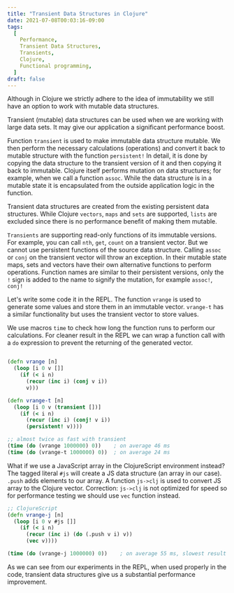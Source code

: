 ```yaml
---
title: "Transient Data Structures in Clojure"
date: 2021-07-08T00:03:16-09:00
tags:
  [
    Performance,
    Transient Data Structures,
    Transients,
    Clojure,
    Functional programming,
  ]
draft: false
---
```


Although in Clojure we strictly adhere to the idea of immutability we still have an option to work with mutable data structures.

Transient (mutable) data structures can be used when we are working with large data sets. It may give our application a significant performance boost.

Function `transient` is used to make immutable data structure mutable. We then perform the necessary calculations (operations) and convert it back to mutable structure with the function `persistent!` In detail, it is done by copying the data structure to the transient version of it and then copying it back to immutable. Clojure itself performs mutation on data structures; for example, when we call a function `assoc`. While the data structure is in a mutable state it is encapsulated from the outside application logic in the function.

Transient data structures are created from the existing persistent data structures. While Clojure `vectors`, `maps` and `sets` are supported, `lists` are excluded since there is no performance benefit of making them mutable.

`Transients` are supporting read-only functions of its immutable versions. For example, you can call `nth`, `get`, `count` on a transient vector. But we cannot use persistent functions of the source data structure. Calling `assoc` or `conj` on the transient vector will throw an exception. In their mutable state maps, sets and vectors have their own alternative functions to perform operations. Function names are similar to their persistent versions, only the `!` sign is added to the name to signify the mutation, for example `assoc!`, `conj!`

Let's write some code it in the REPL. The function `vrange` is used to generate some values and store them in an immutable vector. `vrange-t` has a similar functionality but uses the transient vector to store values.

We use macros `time` to check how long the function runs to perform our calculations. For cleaner result in the REPL we can wrap a function call with a `do` expression to prevent the returning of the generated vector.

```clojure

(defn vrange [n]
  (loop [i 0 v []]
    (if (< i n)
      (recur (inc i) (conj v i))
      v)))

(defn vrange-t [n]
  (loop [i 0 v (transient [])]
    (if (< i n)
      (recur (inc i) (conj! v i))
      (persistent! v))))

;; almost twice as fast with transient
(time (do (vrange 1000000) 0))    ; on average 46 ms
(time (do (vrange-t 1000000) 0))  ; on average 24 ms

```

What if we use a JavaScript array in the ClojureScript environment instead? The tagged literal `#js` will create a JS data structure (an array in our case). `.push` adds elements to our array. A function `js->clj` is used to convert JS array to the Clojure vector.
Correction: `js->clj` is not optimized for speed so for performance testing we should use `vec` function instead.

```clojure
;; ClojureScript
(defn vrange-j [n]
  (loop [i 0 v #js []]
    (if (< i n)
      (recur (inc i) (do (.push v i) v))
      (vec v))))

(time (do (vrange-j 1000000) 0))	; on average 55 ms, slowest result
```

As we can see from our experiments in the REPL, when used properly in the code, transient data structures give us a substantial performance improvement.
